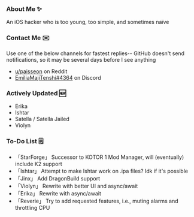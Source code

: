 ### About Me ✨
An iOS hacker who is too young, too simple, and sometimes naïve

### Contact Me ✉️
Use one of the below channels for fastest replies-- GitHub doesn't send notifications, so it may be several days before I see anything

- [u/paisseon](https://reddit.com/u/paisseon) on Reddit
- [EmiliaMajiTenshi#4364](https://discord.gg/VM2ZVWqxsj) on Discord

### Actively Updated 🆕
- Erika
- Ishtar
- Satella / Satella Jailed
- Violyn

### To-Do List 🗒
- 「StarForge」 Successor to KOTOR 1 Mod Manager, will (eventually) include K2 support
- 「Ishtar」    Attempt to make Ishtar work on .ipa files? Idk if it's possible
- 「Jinx」      Add DragonBuild support
- 「Violyn」    Rewrite with better UI and async/await
- 「Erika」     Rewrite with async/await
- 「Reverie」   Try to add requested features, i.e., muting alarms and throttling CPU
